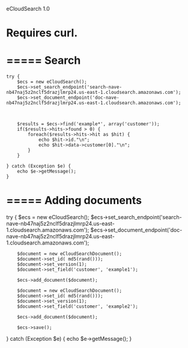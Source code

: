 eCloudSearch 1.0

Requires curl.
=====



=====
Search 
=====
	try {
		$ecs = new eCloudSearch();
		$ecs->set_search_endpoint('search-nave-nb47naj5z2nclf5drazjlmrp24.us-east-1.cloudsearch.amazonaws.com');
		$ecs->set_document_endpoint('doc-nave-nb47naj5z2nclf5drazjlmrp24.us-east-1.cloudsearch.amazonaws.com');

		
		
		$results = $ecs->find('example*', array('customer'));
		if($results->hits->found > 0) {
			foreach($results->hits->hit as $hit) {
				echo $hit->id."\n";
				echo $hit->data->customer[0]."\n";
			}
		}
		
	} catch (Exception $e) {
		echo $e->getMessage();
	}

=====
Adding documents
=====

try {
		$ecs = new eCloudSearch();
		$ecs->set_search_endpoint('search-nave-nb47naj5z2nclf5drazjlmrp24.us-east-1.cloudsearch.amazonaws.com');
		$ecs->set_document_endpoint('doc-nave-nb47naj5z2nclf5drazjlmrp24.us-east-1.cloudsearch.amazonaws.com');		
		
		$document = new eCloudSearchDocument();
		$document->set_id( md5(rand()));
		$document->set_version(1);
		$document->set_field('customer', 'example1');
		
		$ecs->add_document($document);

		$document = new eCloudSearchDocument();
		$document->set_id( md5(rand()));
		$document->set_version(1);
		$document->set_field('customer', 'example2');
		
		$ecs->add_document($document);
		
		$ecs->save();
		
} catch (Exception $e) {
	echo $e->getMessage();
}

